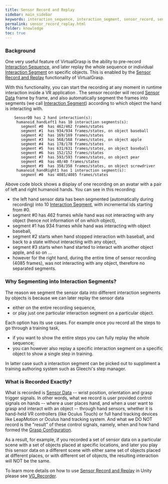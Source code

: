 ```yaml
---
title: Sensor Record and Replay
sidebar: main_sidebar
keywords: interaction_sequence, interaction_segment, sensor_record, sensor_replay, record, replay
permalink: sensor_record_replay.html
folder: knowledge
toc: true
---
```


### Background

One very useful feature of VirtualGrasp is the ability to pre-record 
<a href="#" data-toggle="tooltip" data-original-title="{{site.data.glossary.InteractionSequence}}">Interaction Sequence</a>,
and later replay the whole sequence or individual <a href="#" data-toggle="tooltip" data-original-title="{{site.data.glossary.InteractionSegment}}">Interaction Segment</a> on specific objects. 
This is enabled by the <a href="#" data-toggle="tooltip" data-original-title="{{site.data.glossary.SensorRecordAndReplay}}">Sensor Record and Replay</a>
functionality of VirtualGrasp. 

With this functionality, you can start the recording at any moment in runtime interaction inside a VR application . 
The sensor recorder will record <a href="#" data-toggle="tooltip" data-original-title="{{site.data.glossary.SensorData}}">Sensor Data</a>
frame by frame, and also automatically segment the frames into segments (we call <a href="#" data-toggle="tooltip" data-original-title="{{site.data.glossary.InteractionSegment}}">Interaction Segment</a>)
 according to which object the hand is interacting with. 
 
        SensorDB has 2 hand interaction(s):
         humanoid_handLeft1 has 10 interaction segments(s):
           segment #0  has 462/462 frames/states
           segment #1  has 934/934 frames/states, on object baseball
           segment #2  has 169/169 frames/states
           segment #3  has 568/568 frames/states, on object apple
           segment #4  has 178/178 frames/states
           segment #5  has 631/631 frames/states, on object baseball
           segment #6  has 152/152 frames/states
           segment #7  has 593/593 frames/states, on object pear
           segment #8  has 40/40 frames/states
           segment #9  has 358/358 frames/states, on object screwdriver
         humanoid_handRight1 has 1 interaction segment(s):
           segment #0  has 4085/4085 frames/states
		   
Above code block shows a display of one recording on an avatar with a pair of left and right humanoid hands. 
You can see in this recording:
* the left hand sensor data has been segmented (automatically during recording) into 10 <a href="#" data-toggle="tooltip" data-original-title="{{site.data.glossary.InteractionSegment}}">Interaction Segment</a>, 
with incremental ids starting from #0.  
* segment #0 has 462 frames while hand was not interacting with any object (hence not information of on which object),
* segment #1 has 934 frames while hand was interacting with object baseball,
* segment #2 starts when hand stopped interaction with baseball, and back to a state without interacting with any object,
* segment #3 starts when hand started to interact with another object apple, and so on ... 
* however for the right hand, during the entire time of sensor recording (4085 frames), was not interacting with any object, therefore no separated segments.

### Why Segmenting into Interaction Segments?

The reason we segment the sensor data into different interaction segments by objects is because we can later replay the sensor data 
* either on the entire recording sequence, 
* or play just one particular interaction segment on a particular object. 

Each option has its use cases. 
For example once you record all the steps to go through a training task, 
* if you want to show the entire steps you can fully replay the whole sequence;
* you can however also replay a specific interaction segment on a specific object to show a single step in training.

In latter case such a interaction segment can be picked out to suppliment a training authoring system such as Gleechi's step manager.

### What is Recorded Exactly?

What is recorded is <a href="#" data-toggle="tooltip" data-original-title="{{site.data.glossary.SensorData}}">Sensor Data</a> -- wrist position, orientation and grasp trigger signals.
In other words, what we record is user provided control signals on hands -- where a user places hand, and when a user want to grasp and interact with an object -- 
 through hand sensors, whether it is hand-held VR controllers (like Oculus Touch) or 
full hand tracking devices like LeapMotion or Oculus hand tracking system.
And what we DO NOT record is the "result" of these control signals, namely, when and how hand formed the 
<a href="#" data-toggle="tooltip" data-original-title="{{site.data.glossary.GraspConfiguration}}">Grasp Configuration</a>.

As a result, for example, if you recorded a set of sensor data on a particular scene with a set of objects placed at specific locations,
and later you play this sensor data on a different scene with either same set of objects placed at different places, or with different
set of objects, the resulting interaction will NOT be the same. 


To learn more details on how to use <a href="#" data-toggle="tooltip" data-original-title="{{site.data.glossary.SensorRecordAndReplay}}">Sensor Record and Replay</a> 
in Unity please see [VG_Recorder](unity_component_vgrecorder.html#unity-component-vgrecorder).


